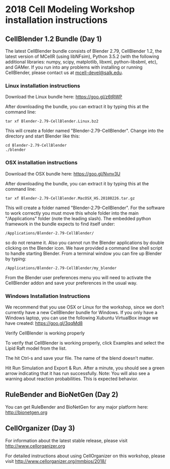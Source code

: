 # 2018 Cell Modeling Workshop installation instructions

## CellBlender 1.2 Bundle (Day 1)

The latest CellBlender bundle consists of Blender 2.79, CellBlender 1.2, the latest version of MCellR (using libNFsim), Python 3.5.2 (with the following additional libraries: numpy, scipy, matplotlib, libxml, python-libsbml, etc), and GAMer. If you run into any problems with installing or running CellBlender, please contact us at mcell-devel@salk.edu.

### Linux installation instructions

Download the Linux bundle here: https://goo.gl/z6tRWP

After downloading the bundle, you can extract it by typing this at the command line:

    tar xf Blender-2.79-CellBlender.Linux.bz2

This will create a folder named "Blender-2.79-CellBlender". Change into the directory and start Blender like this:

    cd Blender-2.79-CellBlender
    ./blender

### OSX installation instructions

Download the OSX bundle here: https://goo.gl/Nvnv3U

After downloading the bundle, you can extract it by typing this at the command line:

    tar xf Blender-2.79-CellBlender.MacOSX_HS.20180226.tar.gz

This will create a folder named "Blender-2.79-CellBlender". For the software to work correctly you must move this whole folder into the main "/Applications" folder (note the leading slash).  The embedded python framework in the bundle expects to find itself under:
 
    /Applications/Blender-2.79-CellBlender/

so do not rename it. Also you cannot run the Blender applications by double clicking on the Blender icon. We have provided a command line shell script to handle starting Blender. From a terminal window you can fire up Blender by typing:

    /Applications/Blender-2.79-CellBlender/my_blender

From the Blender user preferences menu you will need to activate the CellBlender addon and save your preferences in the usual way.

### Windows Installation Instructions

We recommend that you use OSX or Linux for the workshop, since we don’t currently have a new CellBlender bundle for Windows. If you only have a Windows laptop, you can use the following Xubuntu VirtualBox image we have created: https://goo.gl/3qqMd8

Verify CellBlender is working properly

To verify that CellBlender is working properly, click Examples and select the Lipid Raft model from the list.



The hit Ctrl-s and save your file. The name of the blend doesn’t matter.



Hit Run Simulation and Export & Run. After a minute, you should see a green arrow indicating that it has run successfully. Note: You will also see a warning about reaction probabilities. This is expected behavior.



## RuleBender and BioNetGen (Day 2)

You can get RuleBender and BioNetGen for any major platform here: http://bionetgen.org 

## CellOrganizer (Day 3)

For information about the latest stable release, please visit 
http://www.cellorganizer.org

For detailed instructions about using CellOrganizer on this workshop, please visit
http://www.cellorganizer.org/mmbios/2018/ 
